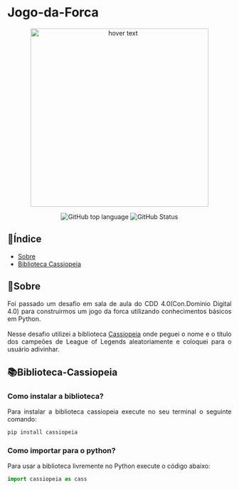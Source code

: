 # Jogo-da-Forca

<p align="center">
  <img src="https://1000logos.net/wp-content/uploads/2020/09/League-of-Legends-Logo-2008.png" width="400" title="hover text">
</p>
<div align="center">
  
![GitHub top language](https://img.shields.io/github/languages/top/roxootiago/Jogo-da-Forca?style=flat-square)
![GitHub Status](https://img.shields.io/static/v1?label=status&message=finalizado&color=green&styke=flat=square)
  
</div>

  
## 📕Índice

* [Sobre](#sobre)
* [Biblioteca Cassiopeia](#biblioteca-cassiopeia)

## 📝Sobre
  <p align="justify">Foi passado um desafio em sala de aula do CDD 4.0(Con.Domínio Digital 4.0) para construirmos um jogo da forca utilizando conhecimentos básicos em Python.
  <br><br>Nesse desafio utilizei a biblioteca <a href="https://cassiopeia.readthedocs.io/en/latest/index.html#" target="_blank">Cassiopeia</a> onde peguei o nome e o título dos campeões de League of Legends aleatoriamente e coloquei para o usuário adivinhar.</p>

## 📚Biblioteca-Cassiopeia
<h3>Como instalar a biblioteca?</h3>
<p align="justify">Para instalar a biblioteca cassiopeia execute no seu terminal o seguinte comando:</p>

```bash
pip install cassiopeia
```
<h3>Como importar para o python?</h3>
<p align="justify">Para usar a biblioteca livremente no Python execute o código abaixo:</p>

```python
import cassiopeia as cass
```


